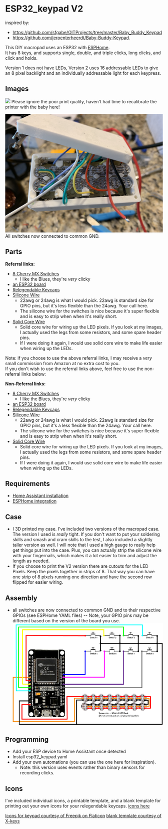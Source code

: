 # ESP32_keypad V2

inspired by: 
- https://github.com/sfgabe/OITProjects/tree/master/Baby_Buddy_Keypad 
- https://github.com/jeroenterheerdt/Baby-Buddy-Keypad. 

This DIY macropad uses an ESP32 with [ESPHome](https://esphome.io/).<br>
It has 8 keys, and supports single, double, and triple clicks, long clicks, and click and holds.

Version 1 does not have LEDs, Version 2 uses 16 addressable LEDs to give an 8 pixel backlight and an individually addressable light for each keypress.


## Images
![](/assets/V2/RGB_Lighting_Demo.gif)
Please ignore the poor print quality, haven't had time to recalibrate the printer with the baby here!

![](/assets/V2/Inside_V2.JPG)
All switches now connected to common GND.

## Parts
__Referral links:__
- [8 Cherry MX Switches](https://amzn.to/3YT6VgA)
  - I like the Blues, they're _very_ clicky
- [an ESP32 board](https://amzn.to/41l7mCi)
- [Relegendable Keycaps](https://amzn.to/3SmIaqX)
- [Silicone Wire](https://amzn.to/405DW9x)
  - 22awg or 24awg is what I would pick. 22awg is standard size for GPIO pins, but it's less flexible than the 24awg. Your call here. 
  - The silicone wire for the switches is nice because it's super flexible and is easy to strip when when it's really short.
- [Solid Core Wire](https://amzn.to/3lhCEd2)
  - Solid core wire for wiring up the LED pixels. If you look at my images, I actually used the legs from some resistors, and some spare header pins.
  - If I were doing it again, I would use solid core wire to make life easier when wiring up the LEDs.

Note: if you choose to use the above referral links, I may receive a _very_ small commission from Amazon at no extra cost to you.<br>
If you don't wish to use the referral links above, feel free to use the non-referral links below:

__Non-Referral links:__
- [8 Cherry MX Switches](https://www.amazon.com/dp/B07KMXJ4KG)
  - I like the Blues, they're _very_ clicky
- [an ESP32 board](https://www.amazon.com/dp/B08DR31G4G)
- [Relegendable Keycaps](https://www.amazon.com/dp/B01M023NFK)
- [Silicone Wire](https://www.amazon.com/gp/product/B01LH1FR6M)
  - 22awg or 24awg is what I would pick. 22awg is standard size for GPIO pins, but it's a less flexible than the 24awg. Your call here.
  - The silicone wire for the switches is nice because it's super flexible and is easy to strip when when it's really short.
- [Solid Core Wire](https://www.amazon.com/gp/product/B09BFFJRST)
  - Solid core wire for wiring up the LED pixels. If you look at my images, I actually used the legs from some resistors, and some spare header pins.
  - If I were doing it again, I would use solid core wire to make life easier when wiring up the LEDs.

## Requirements
- [Home Assistant installation](https://www.home-assistant.io)
- [ESPHome integration](https://www.home-assistant.io/integrations/esphome/)

## Case
- I 3D printed my case. I've included two versions of the macropad case. The version I used is _really_ tight. If you don't want to put your soldering skills and smash and cram skills to the test, I also included a slightly taller version as well. I will note that I used a high gauge to really help get things put into the case. Plus, you can actually strip the silicone wire with your fingernails, which makes it a lot easier to trim and adjust the length as needed.
- If you choose to print the V2 version there are cutouts for the LED Pixels. Keep the pixels together in strips of 8. That way you can have one strip of 8 pixels running one direction and have the second row flipped for easier wiring.


## Assembly
- all switches are now connected to common GND and to their respective GPIOs (see ESPHome YAML files)
-- Note, your GPIO pins may be different based on the version of the board you use.
![](/assets/V2/wiring_diagram_V2.png)

## Programming
- Add your ESP device to Home Assistant once detected
- Install esp32_keypad.yaml
- Add your own automations (you can use the one here for inspiration). 
  - Note: this version uses events rather than binary sensors for recording clicks.



## Icons
I've included individual icons, a printable template, and a blank template for printing out your own icons for your relegendable keycaps.
[icons here](../main/icons/)

[Icons for keypad courtesy of Freepik on Flaticon](https://www.flaticon.com/authors/freepik)
[blank template courtesy of X-keys](https://xkeys.com/)
